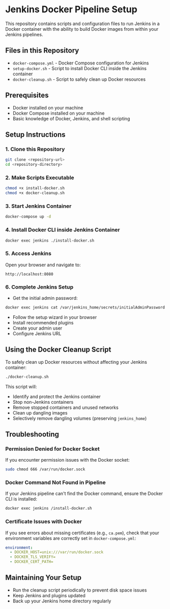 # Jenkins Docker Pipeline Setup


This repository contains scripts and configuration files to run Jenkins in a Docker container with the ability to build Docker images from within your Jenkins pipelines.

## Files in this Repository

- `docker-compose.yml` - Docker Compose configuration for Jenkins
- `setup-docker.sh` - Script to install Docker CLI inside the Jenkins container
- `docker-cleanup.sh` - Script to safely clean up Docker resources

## Prerequisites

- Docker installed on your machine
- Docker Compose installed on your machine
- Basic knowledge of Docker, Jenkins, and shell scripting

## Setup Instructions

### 1. Clone this Repository

```bash
git clone <repository-url>
cd <repository-directory>
```

### 2. Make Scripts Executable

```bash
chmod +x install-docker.sh
chmod +x docker-cleanup.sh
```

### 3. Start Jenkins Container

```bash
docker-compose up -d
```

### 4. Install Docker CLI inside Jenkins Container

```bash
docker exec jenkins ./install-docker.sh
```

### 5. Access Jenkins

Open your browser and navigate to:

```
http://localhost:8080
```

### 6. Complete Jenkins Setup

- Get the initial admin password:
```bash
docker exec jenkins cat /var/jenkins_home/secrets/initialAdminPassword
```

- Follow the setup wizard in your browser
- Install recommended plugins
- Create your admin user
- Configure Jenkins URL

## Using the Docker Cleanup Script

To safely clean up Docker resources without affecting your Jenkins container:

```bash
./docker-cleanup.sh
```

This script will:
- Identify and protect the Jenkins container
- Stop non-Jenkins containers
- Remove stopped containers and unused networks
- Clean up dangling images
- Selectively remove dangling volumes (preserving `jenkins_home`)

## Troubleshooting

### Permission Denied for Docker Socket

If you encounter permission issues with the Docker socket:

```bash
sudo chmod 666 /var/run/docker.sock
```

### Docker Command Not Found in Pipeline

If your Jenkins pipeline can't find the Docker command, ensure the Docker CLI is installed:

```bash
docker exec jenkins /install-docker.sh
```

### Certificate Issues with Docker

If you see errors about missing certificates (e.g., `ca.pem`), check that your environment variables are correctly set in `docker-compose.yml`:

```yaml
environment:
  - DOCKER_HOST=unix:///var/run/docker.sock
  - DOCKER_TLS_VERIFY=
  - DOCKER_CERT_PATH=
```

## Maintaining Your Setup

- Run the cleanup script periodically to prevent disk space issues
- Keep Jenkins and plugins updated
- Back up your Jenkins home directory regularly




